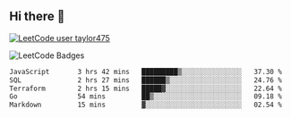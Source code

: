 ## Hi there 👋

[![LeetCode user taylor475](https://img.shields.io/badge/dynamic/json?style=for-the-badge&labelColor=black&color=%23ffa116&label=Solved&query=solvedOverTotal&url=https%3A%2F%2Fleetcode-badge.vercel.app%2Fapi%2Fusers%2Ftaylor475&logo=leetcode&logoColor=yellow)](https://leetcode.com/taylor475/)

<img src="https://leetcode-badge-showcase.vercel.app/api?username=taylor475" alt="LeetCode Badges" />

<!--START_SECTION:waka-->

```txt
JavaScript       3 hrs 42 mins   █████████▒░░░░░░░░░░░░░░░   37.30 %
SQL              2 hrs 27 mins   ██████▒░░░░░░░░░░░░░░░░░░   24.76 %
Terraform        2 hrs 15 mins   █████▓░░░░░░░░░░░░░░░░░░░   22.64 %
Go               54 mins         ██▒░░░░░░░░░░░░░░░░░░░░░░   09.18 %
Markdown         15 mins         ▓░░░░░░░░░░░░░░░░░░░░░░░░   02.54 %
```

<!--END_SECTION:waka-->

<!--
**taylor475/taylor475** is a _special_ repository because its `README.md` (this file) appears on your GitHub profile.
